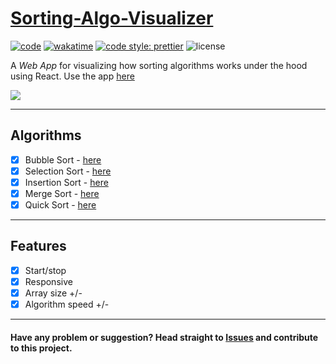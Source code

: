# [Sorting-Algo-Visualizer](https://preidiot.github.io/sorting-algo-visualizer/)

[![code](https://tokei.rs/b1/github/preIdiot/sorting-algo-visualizer?category=code)](https://github.com/XAMPPRocky/tokei)
[![wakatime](http://wakatime.com/badge/github/preIdiot/sorting-algo-visualizer.svg)](https://wakatime.com/badge/github/preIdiot/sorting-algo-visualizer)
[![code style: prettier](https://img.shields.io/badge/code_style-prettier-ff69b4.svg)](https://github.com/prettier/prettier)
![license](https://img.shields.io/github/license/preIdiot/sorting-algo-visualizer)

A _Web App_ for visualizing how sorting algorithms works under the hood using React. Use the app [here](https://preidiot.github.io/sorting-algo-visualizer/)

![](https://raw.githubusercontent.com/preIdiot/sorting-algo-visualizer/assets/assets/demo.gif)

---

## Algorithms

- [x] Bubble Sort - [here](https://github.com/preIdiot/sorting-algo-visualizer/blob/master/src/components/BubbleSort.js)
- [x] Selection Sort - [here](https://github.com/preIdiot/sorting-algo-visualizer/blob/master/src/components/SelectionSort.js)
- [x] Insertion Sort - [here](https://github.com/preIdiot/sorting-algo-visualizer/blob/master/src/components/InsertionSort.js)
- [x] Merge Sort - [here](https://github.com/preIdiot/sorting-algo-visualizer/blob/master/src/components/MergeSort.js)
- [x] Quick Sort - [here](https://github.com/preIdiot/sorting-algo-visualizer/blob/master/src/components/QuickSort.js)

---

## Features

- [x] Start/stop
- [x] Responsive
- [x] Array size +/-
- [x] Algorithm speed +/-

---

#### **Have any problem or suggestion?** Head straight to [Issues](https://github.com/preIdiot/sorting-algo-visualizer/issues) and contribute to this project.
